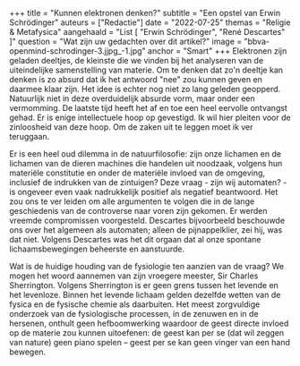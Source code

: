 +++
title = "Kunnen elektronen denken?"
subtitle = "Een opstel van Erwin Schrödinger"
auteurs = ["Redactie"]
date = "2022-07-25"
themas = "Religie & Metafysica"
aangehaald = "List [ \"Erwin Schrödinger\", \"René Descartes\" ]"
question = "Wat zijn uw gedachten over dit artikel?"
image = "bbva-openmind-schrodinger-3.jjpg_-1.jpg"
anchor = "Smart"
+++
Elektronen zijn geladen deeltjes, de kleinste die we vinden bij het analyseren van de uiteindelijke samenstelling van materie. Om te denken dat zo'n deeltje kan denken is zo absurd dat ik het antwoord "nee" zou kunnen geven en daarmee klaar zijn. Het idee is echter nog niet zo lang geleden geopperd. Natuurlijk niet in deze overduidelijk absurde vorm, maar onder een vermomming. De laatste tijd heeft het af en toe een heel eervolle ontvangst gehad. Er is enige intellectuele hoop op gevestigd. Ik wil hier pleiten voor de zinloosheid van deze hoop. Om de zaken uit te leggen moet ik ver teruggaan.

Er is een heel oud dilemma in de natuurfilosofie: zijn onze lichamen en de lichamen van de dieren machines die handelen uit noodzaak, volgens hun materiële constitutie en onder de materiële invloed van de omgeving, inclusief de indrukken van de zintuigen? Deze vraag - zijn wij automaten? - is ongeveer even vaak nadrukkelijk positief als negatief beantwoord. Het zou ons te ver leiden om alle argumenten te volgen die in de lange geschiedenis van de controverse naar voren zijn gekomen. Er werden vreemde compromissen voorgesteld. Descartes bijvoorbeeld beschouwde ons over het algemeen als automaten; alleen de pijnappelklier, zei hij, was dat niet. Volgens Descartes was het dit orgaan dat al onze spontane lichaamsbewegingen beheerste en aanstuurde.

Wat is de huidige houding van de fysiologie ten aanzien van de vraag? We mogen het woord aannemen van zijn vroegere meester, Sir Charles Sherrington. Volgens Sherrington is er geen grens tussen het levende en het levenloze. Binnen het levende lichaam gelden dezelfde wetten van de fysica en de fysische chemie als daarbuiten. Het meest zorgvuldige onderzoek van de fysiologische processen, in de zenuwen en in de hersenen, onthult geen hefboomwerking waardoor de geest directe invloed op de materie zou kunnen uitoefenen: de geest kan per se (dat wil zeggen van nature) geen piano spelen – geest per se kan geen vinger van een hand bewegen.